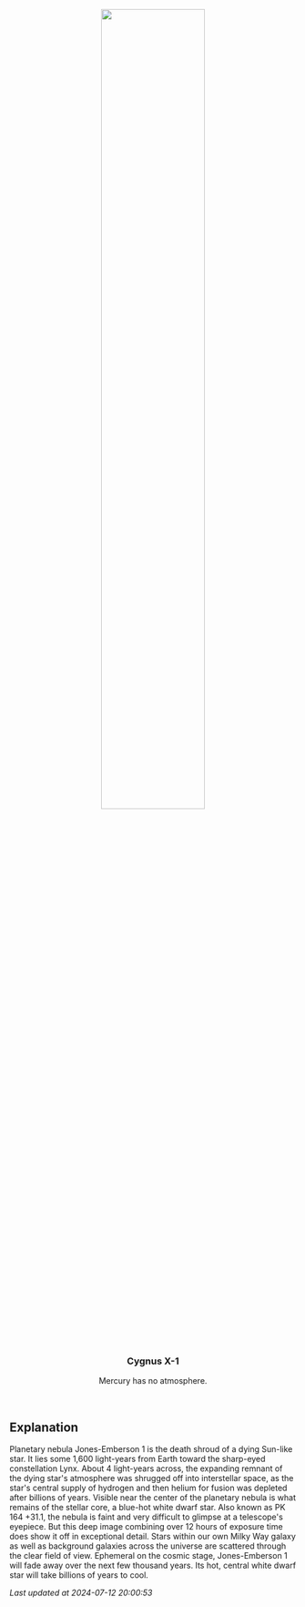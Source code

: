 <p align='center'>
    <img src='https://apod.nasa.gov/apod/image/2407/PK164_vdef3_1024.jpg' width='60%' />
    <h3 align="center">Cygnus X-1</h3>
    <p align="center">Mercury has no atmosphere.</p>
</p>
<br/>

Explanation
--
Planetary nebula Jones-Emberson 1 is the death shroud of a dying Sun-like star. It lies some 1,600 light-years from Earth toward the sharp-eyed constellation Lynx. About 4 light-years across, the expanding remnant of the dying star's atmosphere was shrugged off into interstellar space, as the star's central supply of hydrogen and then helium for fusion was depleted after billions of years. Visible near the center of the planetary nebula is what remains of the stellar core, a blue-hot white dwarf star.  Also known as PK 164 +31.1, the nebula is faint and very difficult to glimpse at a telescope's eyepiece. But this deep image combining over 12 hours of exposure time does show it off in exceptional detail. Stars within our own Milky Way galaxy as well as background galaxies across the universe are scattered through the clear field of view. Ephemeral on the cosmic stage, Jones-Emberson 1 will fade away over the next few thousand years. Its hot, central white dwarf star will take billions of years to cool.


*Last updated at 2024-07-12 20:00:53*
